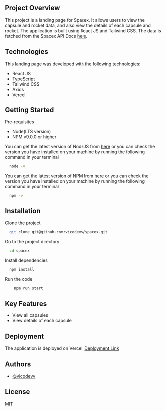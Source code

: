 ## Project Overview

This project is a landing page for Spacex. It allows users to view the capsule and rocket data, and also view the details of each capsule and rocket. The application is built using React JS and Tailwind CSS. The data is fetched from the Spacex API Docs [here](https://docs.spacexdata.com/).

## Technologies

This landing page was developed with the following technologies:

- React JS
- TypeScript
- Tailwind CSS
- Axios
- Vercel

## Getting Started

Pre-requisites

- Node(LTS version)
- NPM v9.0.0 or higher

You can get the latest version of NodeJS from [here](https://nodejs.org/en/download/) or you can check the version you have installed on your machine by running the following command in your terminal

```bash
  node -v
```

You can get the latest version of NPM from [here](https://www.npmjs.com/get-npm) or you can check the version you have installed on your machine by running the following command in your terminal

```bash
  npm -v
```

## Installation

Clone the project

```bash
  git clone git@github.com:vicodevv/spacex.git
```

Go to the project directory

```bash
  cd spacex
```

Install dependencies

```bash
  npm install
```

Run the code

```bash
    npm run start
```

## Key Features

- View all capsules
- View details of each capsule

## Deployment

The application is deployed on Vercel: [Deployment Link](https://your-vercel-deployment-link)

## Authors

- [@vicodevv](https://www.github.com/vicodevv)

## License

[MIT](https://choosealicense.com/licenses/mit/)
